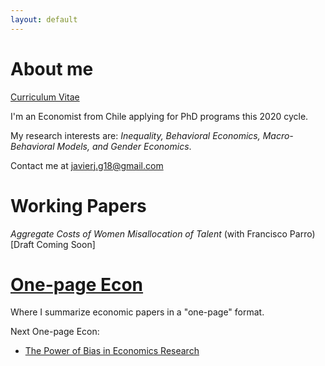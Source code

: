 ```yaml
---
layout: default
---
```


# About me

[Curriculum Vitae](https://jjgecon.github.io/assets/files/cv_4.pdf)

I'm an Economist from Chile applying for PhD programs this 2020 cycle.

My research interests are: *Inequality, Behavioral Economics, Macro-Behavioral Models, and Gender Economics*.

Contact me at [javierj.g18@gmail.com](mailto:javierj.g18@gmail.com)

# Working Papers

*Aggregate Costs of Women Misallocation of Talent* (with Francisco Parro)
[Draft Coming Soon]

# [One-page Econ](./one-pageecon.html)

Where I summarize economic papers in a "one-page" format. 

Next One-page Econ:

- [The Power of Bias in Economics Research](https://onlinelibrary.wiley.com/doi/abs/10.1111/ecoj.12461)



